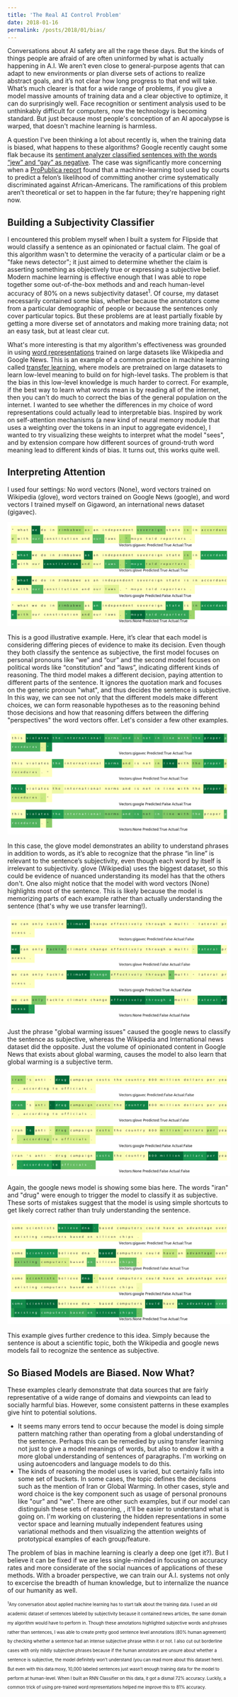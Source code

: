 ```yaml
---
title: 'The Real AI Control Problem'
date: 2018-01-16
permalink: /posts/2018/01/bias/
---
```


Conversations about AI safety are all the rage these days. But the kinds of things people are afraid of are often uninformed by what is actually happening in A.I. We aren’t even close to general-purpose agents that can adapt to new environments or plan diverse sets of actions to realize abstract goals, and it’s not clear how long progress to that end will take. What’s much clearer is that for a wide range of problems, if you give a model massive amounts of training data
 and a clear objective to optimize, it can do surprisingly well. Face recognition or sentiment analysis used to be unthinkably difficult for computers, now the technology is becoming standard. But just because most people's conception of an AI apocalypse is warped, that doesn't machine learning is harmless.

A question I've been thinking a lot about recently is, when the training data is biased, what happens to these algorithms? Google recently caught some flak because its [sentiment analyzer classified sentences with the words “jew” and “gay” as negative](https://motherboard.vice.com/en_us/article/j5jmj8/google-artificial-intelligence-bias). The case was significantly more concerning when a [ProPublica report](https://www.propublica.org/article/machine-bias-risk-assessments-in-criminal-sentencing) found that a machine-learning tool used by courts to predict a felon’s likelihood of committing another crime systematically discriminated against African-Americans. The ramifications of this problem aren’t theoretical or set to happen in the far future; they're happening right now. 

## Building a Subjectivity Classifier

I encountered this problem myself when I built a system for Flipside that would classify a sentence as an opinionated or factual claim. The goal of this algorithm wasn't to determine the veracity of a particular claim or be a "fake news detector"; it just aimed to determine whether the claim is asserting something as objectively true or expressing a subjective belief. Modern machine learning is effective enough that I was able to rope together some out-of-the-box methods and and reach human-level accuracy of 80% on a news subjectivity dataset<sup>1</sup>. Of course, my dataset necessarily contained some bias, whether because the annotators come from a particular demographic of people or because the sentences only cover particular topics. But these problems are at least partially fixable by getting a more diverse set of annotators and making more training data; not an easy task, but at least clear cut. 

What's more interesting is that my algorithm's effectiveness was grounded in using [word representations](https://blog.acolyer.org/2016/04/21/the-amazing-power-of-word-vectors/) trained on large datasets like Wikipedia and Google News. This is an example of a common practice in machine learning called [transfer learning](http://ruder.io/transfer-learning/), where models are pretrained on large datasets to learn low-level meaning to build on for high-level tasks. The problem is that the bias in this low-level knowledge  is much harder to correct. For example, if the best way to learn what words mean is by reading all of the internet, then you can't do much to correct the bias of the general population on the internet. I wanted to see whether the differences in my choice of word representations could actually lead to interpretable bias. Inspired by work on self-attention mechanisms (a new kind of neural memory module that uses a weighting over the tokens in an input to aggregate evidence), I wanted to try visualizing these weights to interpret what the model "sees", and by extension compare how different sources of ground-truth word meaning lead to different kinds of bias. It turns out, this works quite well. 

## Interpreting Attention

I used four settings: No word vectors (None), word vectors trained on Wikipedia (glove), word vectors trained on Google News (google), and word vectors I trained myself on Gigaword, an international news dataset (gigavec). 

![alt text](/images/17th_different_4112th_example.png)

This is a good illustrative example. Here, it’s clear that each model is considering differing pieces of evidence to make its decision. Even though they both classify the sentence as subjective, the first model focuses on personal pronouns like “we” and “our” and the second model focuses on political words like “constitution” and “laws”, indicating different kinds of reasoning. The third model makes a different decision, paying attention to different parts of the sentence. It ignores the quotation mark and focuses on the generic pronoun "what", and thus
decides the sentence is subjective. In this way, we can see not only that the different models make different choices, we can form reasonable hypotheses as to the reasoning behind those decisions and how that reasoning differs between the differing "perspectives" the word vectors offer. Let's consider a few other examples.

![alt text](/images/39th_different_1619th_example.png)

In this case, the glove model demonstrates an ability to understand phrases in addition to words, as it’s able to recognize that the phrase “in line” is relevant to the sentence’s subjectivity, even though each word by itself is irrelevant to subjectivity. glove (Wikipedia) uses the biggest dataset, so this could be evidence of nuanced understanding its model has that the others don't. One also might notice that the model with word vectors (None) highlights most of the sentence. This
is likely because the model is memorizing parts of each example rather than actually understanding the sentence (that's why we use transfer learning!).

![alt text](/images/164th_different_1324th_example.png)

Just the phrase "global warming issues" caused the google news to classify the sentence as subjective, whereas the Wikipedia and International news dataset did the opposite. Just the volume of opinionated content in Google News that exists about global warming, causes the model to also learn that global warming is a subjective term.


![alt text](/images/51th_different_2409th_example.png)

Again, the google news model is showing some bias here. The words "iran" and "drug" were enough to trigger the model to classify it as subjective. These sorts of mistakes suggest that the model is using simple shortcuts to get likely correct rather than truly understanding the sentence. 


![alt text](/images/144th_different_2423th_example.png)

This example gives further credence to this idea. Simply because the sentence is about a scientific topic, both the Wikipedia and google news models fail to recognize the sentence as subjective. 

## So Biased Models are Biased. Now What?

These examples clearly demonstrate that data sources that are fairly representative of a wide range of domains and viewpoints can lead to socially harmful bias. However, some consistent patterns in these examples give hint to potential solutions.

* It seems many errors tend to occur because the model is doing simple pattern matching rather than operating from a global understanding of the sentence. Perhaps this can be remedied by using transfer learning not just to give a model meanings of words, but also to endow it with a more
global understanding of sentences of paragraphs. I'm working on using autoencoders and language models to do this.
* The kinds of reasoning the model uses is varied, but certainly falls into some set of buckets. In some cases, the topic defines the decisions such as the mention of Iran or Global Warming. In other cases, style and word choice is the key component such as usage of personal pronouns like "our" and "we". There are other such examples, but if our model can distinguish these sets of reasoning, , it'll be easier to understand what is going on. I'm working on clustering the hidden representations in some vector space and learning  mutually independent features using variational methods and then visualizing the attention weights of prototypical examples of each group/feature.

The problem of bias in machine learning is clearly a deep one (get it?). But I believe it can be fixed if we are less single-minded in focusing on accuracy rates and more considerate of the social nuances of applications of these methods. With a broader perspective, we can train our A.I. systems not only to excercise the breadth of human knowledge, but to internalize the nuance of our humanity as well.  



<sub><sup><sup>1</sup>Any conversation about applied machine learning has to start talk about the training data. I used an old academic dataset of sentences labeled by subjectivity because it contained news articles, the same domain my algorithm would have to perform in. Though these annotations highlighted subjective words and phrases rather than sentences, I was able to create pretty good sentence level annotations (80% human agreement) by checking whether a sentence had an intense subjective phrase
within it or not. I also cut out borderline cases with only mildly subjective phrases because if the human annotators are unsure about whether a sentence is subjective, the model definitely won’t understand (you can read more about this dataset here). But even with this data moxy, 10,000 labeled sentences just wasn’t enough training data for the model to perform at human-level. When I built an RNN Classifier on this data, it got a dismal 72% accuracy. Luckily, a common trick
of using pre-trained word representations helped me improve this to 81% accuracy.</sup></sub>
